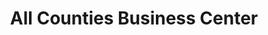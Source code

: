 ---
title: "All Counties Business Center"
url: /monrovia/all-counties-business-center/
shop: Dorfladen
---